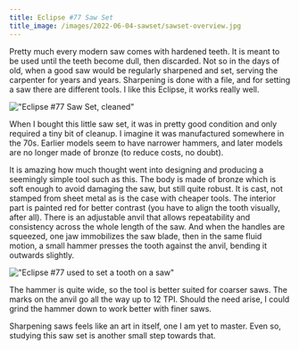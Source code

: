 ```yaml
---
title: Eclipse #77 Saw Set
title_image: /images/2022-06-04-sawset/sawset-overview.jpg
---
```


Pretty much every modern saw comes with hardened teeth. It is meant to be used until the teeth become dull, then discarded. Not so in the days of old, when a good saw would be regularly sharpened and set, serving the carpenter for years and years. Sharpening is done with a file, and for setting a saw there are different tools. I like this Eclipse, it works really well.

<!--more-->

!["Eclipse #77 Saw Set, cleaned"](/images/2022-06-04-sawset/sawset-overview.jpg)

When I bought this little saw set, it was in pretty good condition and only required a tiny bit of cleanup. I imagine it was manufactured somewhere in the 70s. Earlier models seem to have narrower hammers, and later models are no longer made of bronze (to reduce costs, no doubt).

It is amazing how much thought went into designing and producing a seemingly simple tool such as this. The body is made of bronze which is soft enough to avoid damaging the saw, but still quite robust. It is cast, not stamped from sheet metal as is the case with cheaper tools. The interior part is painted red for better contrast (you have to align the tooth visually, after all). There is an adjustable anvil that allows repeatability and consistency across the whole length of the saw. And when the handles are squeezed, one jaw immobilizes the saw blade, then in the same fluid motion, a small hammer presses the tooth against the anvil, bending it outwards slightly.

!["Eclipse #77 used to set a tooth on a saw"](/images/2022-06-04-sawset/sawset-in-action.jpg)

The hammer is quite wide, so the tool is better suited for coarser saws. The marks on the anvil go all the way up to 12 TPI. Should the need arise, I could grind the hammer down to work better with finer saws.

Sharpening saws feels like an art in itself, one I am yet to master. Even so, studying this saw set is another small step towards that.
